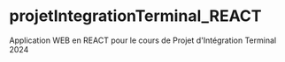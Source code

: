 # projetIntegrationTerminal_REACT
Application WEB en REACT pour le cours de Projet d'Intégration Terminal 2024
